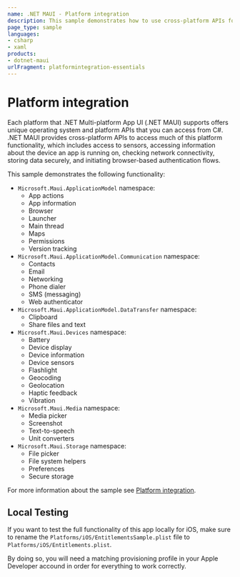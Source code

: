 ```yaml
---
name: .NET MAUI - Platform integration
description: This sample demonstrates how to use cross-platform APIs for common device features.
page_type: sample
languages:
- csharp
- xaml
products:
- dotnet-maui
urlFragment: platformintegration-essentials
---
```


# Platform integration

Each platform that .NET Multi-platform App UI (.NET MAUI) supports offers unique operating system and platform APIs that you can access from C#. .NET MAUI provides cross-platform APIs to access much of this platform functionality, which includes access to sensors, accessing information about the device an app is running on, checking network connectivity, storing data securely, and initiating browser-based authentication flows.

This sample demonstrates the following functionality:

- `Microsoft.Maui.ApplicationModel` namespace:
  - App actions
  - App information
  - Browser
  - Launcher
  - Main thread
  - Maps
  - Permissions
  - Version tracking
- `Microsoft.Maui.ApplicationModel.Communication` namespace:
  - Contacts
  - Email
  - Networking
  - Phone dialer
  - SMS (messaging)
  - Web authenticator
- `Microsoft.Maui.ApplicationModel.DataTransfer` namespace:
  - Clipboard
  - Share files and text
- `Microsoft.Maui.Devices` namespace:
  - Battery
  - Device display
  - Device information
  - Device sensors
  - Flashlight
  - Geocoding
  - Geolocation
  - Haptic feedback
  - Vibration
- `Microsoft.Maui.Media` namespace:
  - Media picker
  - Screenshot
  - Text-to-speech
  - Unit converters
- `Microsoft.Maui.Storage` namespace:
  - File picker
  - File system helpers
  - Preferences
  - Secure storage

For more information about the sample see [Platform integration](https://learn.microsoft.com/dotnet/maui/platform-integration/).

## Local Testing

If you want to test the full functionality of this app locally for iOS, make sure to rename the `Platforms/iOS/EntitlementsSample.plist` file to `Platforms/iOS/Entitlements.plist`.

By doing so, you will need a matching provisioning profile in your Apple Developer accound in order for everything to work correctly.
